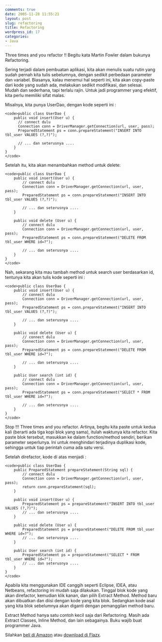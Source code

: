 ```yaml
---
comments: true
date: 2005-11-28 11:55:21
layout: post
slug: refactoring
title: Refactoring
wordpress_id: 17
categories:
- Java
---
```


Three times and you refactor !! Begitu kata Martin Fowler dalam bukunya Refactoring. 

Sering terjadi dalam pembuatan aplikasi, kita akan menulis suatu rutin yang sudah pernah kita tulis sebelumnya, dengan sedikit perbedaan parameter dan variabel. 
Biasanya, kalau menemui hal seperti ini, kita akan copy-paste dari kode yang sudah ada, melakukan sedikit modifikasi, dan selesai. Mudah dan sederhana, tapi terlalu rajin. Untuk jadi programmer yang efektif, kita perlu memiliki sifat malas. 

Misalnya, kita punya UserDao, dengan kode seperti ini : 

    
    <code>public class UserDao {
        public void insert(User u) {
          // connect dulu
          Connection conn = DriverManager.getConnection(url, user, pass);
          PreparedStatement ps = conn.prepareStatement("INSERT INTO tbl_user VALUES (?,?)");
          
          // ... dan seterusnya .... 
        }
    }
    </code>



Setelah itu, kita akan menambahkan method untuk delete: 

    
    <code>public class UserDao {
        public void insert(User u) {
            // connect dulu
            Connection conn = DriverManager.getConnection(url, user, pass);
            PreparedStatement ps = conn.prepareStatement("INSERT INTO tbl_user VALUES (?,?)");
          
            // ... dan seterusnya .... 
        }
    
        public void delete (User u) {
            // connect dulu
            Connection conn = DriverManager.getConnection(url, user, pass);
            PreparedStatement ps = conn.prepareStatement("DELETE FROM  tbl_user WHERE id=?");
          
            // ... dan seterusnya .... 
        }
    }
    </code>


Nah, sekarang kita mau tambah method untuk search user berdasarkan id, tentunya kita akan tulis kode seperti ini : 


    
    <code>public class UserDao {
        public void insert(User u) {
            // connect dulu
            Connection conn = DriverManager.getConnection(url, user, pass);
            PreparedStatement ps = conn.prepareStatement("INSERT INTO tbl_user VALUES (?,?)");
          
            // ... dan seterusnya .... 
        }
    
        public void delete (User u) {
            // connect dulu
            Connection conn = DriverManager.getConnection(url, user, pass);
            PreparedStatement ps = conn.prepareStatement("DELETE FROM  tbl_user WHERE id=?");
          
            // ... dan seterusnya .... 
        }
    
        public User search (int id) {
            // connect dulu
            Connection conn = DriverManager.getConnection(url, user, pass);
            PreparedStatement ps = conn.prepareStatement("SELECT * FROM  tbl_user WHERE id=?");
          
            // ... dan seterusnya .... 
        }
    }
    </code>



Stop !!!
Three times and you refactor. Artinya, begitu kita paste untuk kedua kali (berarti ada tiga kopi blok yang sama), itulah waktunya kita refactor. 
Kita paste blok tersebut, masukkan ke dalam function/method sendiri, berikan parameter seperlunya. Ini untuk menghindari terjadinya duplikasi kode, sehingga untuk tiap perintah cuma ada satu versi. 

Setelah direfactor, kode di atas menjadi : 

    
    <code>public class UserDao {
        public PreparedStatement prepareStatement(String sql) {
            // connect dulu
            Connection conn = DriverManager.getConnection(url, user, pass);
            return conn.prepareStatement(sql);              
        }
    
        public void insert(User u) {
            PreparedStatement ps = prepareStatement("INSERT INTO tbl_user VALUES (?,?)");
            // ... dan seterusnya .... 
        }
    
        public void delete (User u) {
            PreparedStatement ps = prepareStatement("DELETE FROM tbl_user WHERE id=?");      
            // ... dan seterusnya .... 
        }
    
        public User search (int id) {
            PreparedStatement ps = prepareStatement("SELECT * FROM tbl_user WHERE id=?");
            // ... dan seterusnya .... 
        }
    }
    </code>



Apabila kita menggunakan IDE canggih seperti Eclipse, IDEA, atau Netbeans, refactoring ini mudah saja dilakukan. Tinggal blok kode yang akan direfactor, kemudian klik kanan, dan pilih Extract Method. Method baru akan dibuatkan dan diisi dengan kode yang kita blok. Sedangkan kode asal yang kita blok sebelumnya akan diganti dengan pemanggilan method baru. 

Extract Method hanya satu contoh kecil saja dari Refactoring. Masih ada Extract Classes, Inline Method, dan lain sebagainya. Buku wajib buat programmer Java.

Silahkan [beli di Amazon](http://www.amazon.com/gp/product/0201485672/002-3388109-5046409?v=glance&n=283155&n=507846&s=books&v=glance) atau [download di Flazx](http://www.flazx.com/ebook790.php).
